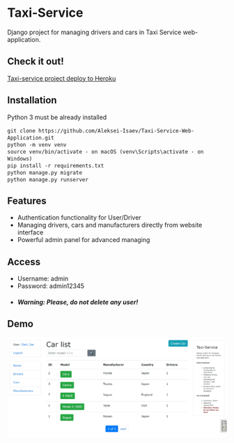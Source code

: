 # Taxi-Service

Django project for managing drivers and cars in Taxi Service web-application.

## Check it out!

[Taxi-service project deploy to Heroku]()

## Installation

Python 3 must be already installed

```shell
git clone https://github.com/Aleksei-Isaev/Taxi-Service-Web-Application.git
python -m venv venv
source venv/bin/activate - on macOS (venv\Scripts\activate - on Windows)
pip install -r requirements.txt
python manage.py migrate
python manage.py runserver
```

## Features

* Authentication functionality for User/Driver
* Managing drivers, cars and manufacturers directly from website interface
* Powerful admin panel for advanced managing

## Access

* Username: admin
* Password: admin12345
* ##### Warning: Please, do not delete any user!

## Demo

![Website Interface](demo.png)
